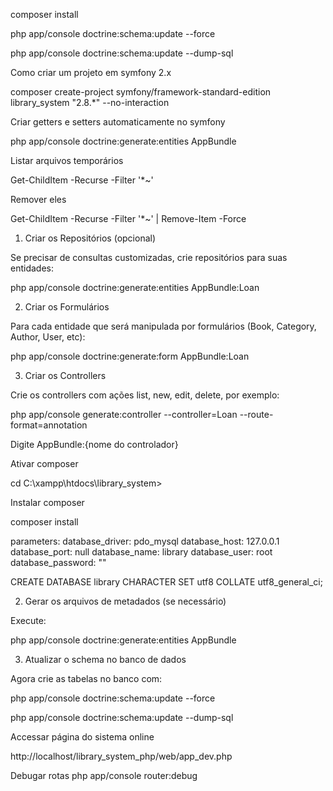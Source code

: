 composer install

php app/console doctrine:schema:update --force   

php app/console doctrine:schema:update --dump-sql


Como criar um projeto em symfony 2.x

composer create-project symfony/framework-standard-edition library_system "2.8.*" --no-interaction

Criar getters e setters automaticamente no symfony

php app/console doctrine:generate:entities AppBundle

Listar arquivos temporários

Get-ChildItem -Recurse -Filter '*~'

Remover eles

Get-ChildItem -Recurse -Filter '*~' | Remove-Item -Force

1. Criar os Repositórios (opcional)

Se precisar de consultas customizadas, crie repositórios para suas entidades:

php app/console doctrine:generate:entities AppBundle:Loan

2. Criar os Formulários

Para cada entidade que será manipulada por formulários (Book, Category, Author, User, etc):

php app/console doctrine:generate:form AppBundle:Loan

3. Criar os Controllers

Crie os controllers com ações list, new, edit, delete, por exemplo:

php app/console generate:controller --controller=Loan --route-format=annotation

Digite AppBundle:{nome do controlador}

Ativar composer

cd C:\xampp\htdocs\library_system>

Instalar composer

composer install

parameters:
    database_driver: pdo_mysql
    database_host: 127.0.0.1
    database_port: null
    database_name: library
    database_user: root
    database_password: ""

CREATE DATABASE library CHARACTER SET utf8 COLLATE utf8_general_ci;

2. Gerar os arquivos de metadados (se necessário)

Execute:

php app/console doctrine:generate:entities AppBundle

3. Atualizar o schema no banco de dados

Agora crie as tabelas no banco com:

php app/console doctrine:schema:update --force

php app/console doctrine:schema:update --dump-sql

Accessar página do sistema online

http://localhost/library_system_php/web/app_dev.php

Debugar rotas
php app/console router:debug
